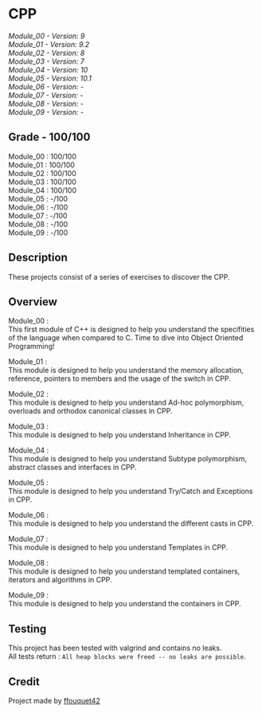 # CPP

*Module_00 - Version: 9*  
*Module_01 - Version: 9.2*  
*Module_02 - Version: 8*  
*Module_03 - Version: 7*  
*Module_04 - Version: 10*  
*Module_05 - Version: 10.1*  
*Module_06 - Version: -*  
*Module_07 - Version: -*  
*Module_08 - Version: -*  
*Module_09 - Version: -*  

## Grade - 100/100

Module_00 : 100/100  
Module_01 : 100/100  
Module_02 : 100/100  
Module_03 : 100/100  
Module_04 : 100/100  
Module_05 : -/100  
Module_06 : -/100  
Module_07 : -/100  
Module_08 : -/100  
Module_09 : -/100  

## Description

These projects consist of a series of exercises to discover the CPP.

## Overview

Module_00 :  
This first module of C++ is designed to help you understand the specifities of the language when compared to C. Time to dive into Object Oriented Programming!

Module_01 :  
This module is designed to help you understand the memory allocation, reference, pointers to members and the usage of the switch in CPP.

Module_02 :  
This module is designed to help you understand Ad-hoc polymorphism, overloads and orthodox canonical classes in CPP.

Module_03 :  
This module is designed to help you understand Inheritance in CPP.

Module_04 :  
This module is designed to help you understand Subtype polymorphism, abstract classes and interfaces in CPP.

Module_05 :  
This module is designed to help you understand Try/Catch and Exceptions in CPP.


Module_06 :  
This module is designed to help you understand the different casts in CPP.

Module_07 :  
This module is designed to help you understand Templates in CPP.


Module_08 :  
This module is designed to help you understand templated containers, iterators and algorithms in CPP.

Module_09 :  
This module is designed to help you understand the containers in CPP.

## Testing

This project has been tested with valgrind and contains no leaks.  
All tests return : `All heap blocks were freed -- no leaks are possible`. 


## Credit

Project made by [ffouquet42](https://github.com/ffouquet42)